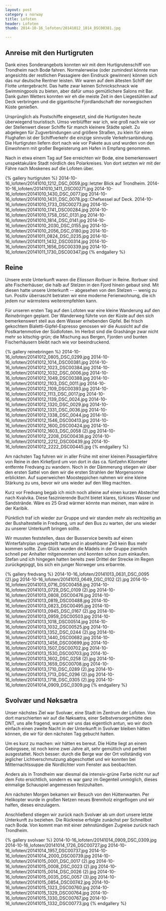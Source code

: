 ```yaml
---
layout: post
category : norway
title: Lofoten 
header: Lofoten 
thumb: 2014-10-16_lofoten/20141012_1014_DSC00381.jpg 

---
```


## Anreise mit den Hurtigruten
Dank eines Sonderangebots konnten wir mit dem Hurtigrutenschiff von Trondheim nach Bodø fahren. Normalerweise (oder zumindest könnte man angesichts der restlichen Passagiere den Eindruck gewinnen) können sich das nur deutsche Rentner leisten. Wir waren auf dem ältesten Schiff der Flotte untergebracht.<!--more--> Das hatte zwar keinen Schnickschnack wie Swimmingpools zu bieten, aber dafür umso gemütlichere Salons mit Bar. Dank guten Wetters konnten wir eh
die meiste Zeit in den Liegestühlen auf Deck verbringen und die gigantische Fjordlandschaft der norwegischen Küste genießen. 

Ursprünglich als Postschiffe eingesetzt, sind die Hurtigruten heute überwiegend touristisch. Umso verblüffter war ich, wie groß nach wie vor der Stellenwert dieser Schiffe für manch kleinere Städte spielt. Zu abgelegen für Zugverbindungen und größere Straßen, zu klein für einen Flughafen ist der Schiffverkehr die einzige sinnvolle Verkehrsanbindung. Die Hurtigruten liefern dort nach wie vor Pakete aus und wurden von den Einwohnern mit großer Begeisterung am Hafen in Empfang genommen. 

Nach in etwa einem Tag auf See erreichten wir Bodø, eine bemerkenswert unspektakuläre Stadt nördlich des Polarkreises. Von dort setzten wir mit der Fähre nach Moskenes auf die Lofoten über. 

{% gallery hurtigruten %}
2014-10-16_lofoten/20141010_1212_DSC_0059.jpg::letzter Blick auf Trondheim. 
2014-10-16_lofoten/20141010_1411_DSC00271.jpg
2014-10-16_lofoten/20141010_1430_DSC_0077.jpg
2014-10-16_lofoten/20141010_1431_DSC_0078.jpg::Chefsessel auf Deck. 
2014-10-16_lofoten/20141010_1733_DSC00273.jpg
2014-10-16_lofoten/20141010_1741_DSC00284.jpg
2014-10-16_lofoten/20141010_1758_DSC_0131.jpg
2014-10-16_lofoten/20141010_1814_DSC_0141.jpg
2014-10-16_lofoten/20141010_2030_DSC_0155.jpg
2014-10-16_lofoten/20141010_2056_DSC_0180.jpg
2014-10-16_lofoten/20141011_0824_DSC_0235.jpg
2014-10-16_lofoten/20141011_1432_DSC00314.jpg
2014-10-16_lofoten/20141011_1656_DSC00339.jpg
2014-10-16_lofoten/20141011_1730_DSC00347.jpg
{% endgallery %}

## Reine
Unsere erste Unterkunft waren die *Eliassen Rorbuer* in Reine. Rorbuer sind alte Fischerhäuser, die halb auf Stelzen in den Fjord hinein gebaut sind. Mit diesen hatte unsere Unterkunft -- abgesehen von den Stelzen -- wenig zu tun. Positiv überrascht betraten wir eine moderne Ferienwohnung, die ich jedem nur wärmstens weiterempfehlen kann. 

Für unseren ersten Tag auf den Lofoten war eine kleine Wanderung auf den *Reinebringen* geplant. Der Wanderweg führte von der Küste auf den sich bemerkenswert steil aus dem Wasser erhebenden Gipfel. Bei frisch gekochtem Bialetti-Gipfel-Espresso genossen wir die Aussicht auf die Postkartenmotive der Südlofoten. Im Herbst sind die Grashänge zwar nicht mehr so kitschig-grün; die Mischung aus Bergen, Fjorden und bunten Fischerhäusern bleibt nach wie vor beeindruckend. 

{% gallery reinebringen %}
2014-10-16_lofoten/20141012_0805_DSC_0299.jpg
2014-10-16_lofoten/20141012_1014_DSC00381.jpg
2014-10-16_lofoten/20141012_1023_DSC00384.jpg
2014-10-16_lofoten/20141012_1032_DSC_0006.jpg
2014-10-16_lofoten/20141012_1049_DSC00388.jpg
2014-10-16_lofoten/20141012_1103_DSC_0011.jpg
2014-10-16_lofoten/20141012_1109_DSC00393.jpg
2014-10-16_lofoten/20141012_1113_DSC_0017.jpg
2014-10-16_lofoten/20141012_1139_DSC_0024.jpg
2014-10-16_lofoten/20141012_1320_DSC_0029.jpg
2014-10-16_lofoten/20141012_1331_DSC_0036.jpg
2014-10-16_lofoten/20141012_1338_DSC_0044.jpg
2014-10-16_lofoten/20141012_1546_DSC00413.jpg
2014-10-16_lofoten/20141012_1600_DSC00424.jpg
2014-10-16_lofoten/20141012_1603_DSC_0058 (2).jpg
2014-10-16_lofoten/20141012_2208_DSC00438.jpg
2014-10-16_lofoten/20141012_2212_DSC00439.jpg
2014-10-16_lofoten/20141012_2222_DSC00445.jpg
{% endgallery %}

Am nächsten Tag fuhren wir in aller Frühe mit einer kleinen Passagierfähre von Reine in den Kirkefjord um von dort in das ca. fünfzehn Kilometer entfernte Fredvang zu wandern. Noch in der Dämmerung stiegen wir über den ersten Sattel von dem wir die ersten Strahlen der Morgensonne erblickten. Auf superweichen Moosteppichen nahmen wir eine kleine Stärkung zu uns, bevor wir uns wieder auf den Weg machten.  

Kurz vor Fredvang begab ich mich noch alleine auf einen kurzen Abstecher nach Kvalvika. Diese faszinierende Bucht bietet  klares, türkises Wasser und Sandstrände. Wäre es 25 Grad wärmer könnte man meinen, man wäre in der Karibik.

Pünktlich traf ich wieder zur Gruppe und wir standen mehr als rechtzeitig an der Bushaltestelle in Fredvang, um auf den Bus zu warten, der uns wieder zu unserer Unterkunft bringen sollte.

Wir mussten feststellen, dass der Busservice bereits auf einen Winterfahrplan umgestellt hatte und in absehbarer Zeit kein Bus mehr kommen sollte. Zum Glück wurden die Mädels in der Gruppe ziemlich schnell per Anhalter mitgenommen und konnten schon zum einkaufen. Stefan und ich hingegen hatten bereits zwei Drittel der Strecke im Regen zurückgejoggt, bis sich ein junger Norweger uns erbarmte.

{% gallery fredvang %}
2014-10-16_lofoten/20141013_0631_DSC_0095 (2).jpg
2014-10-16_lofoten/20141013_0649_DSC_0102 (2).jpg
2014-10-16_lofoten/20141013_0716_DSC00458.jpg
2014-10-16_lofoten/20141013_0729_DSC_0109 (2).jpg
2014-10-16_lofoten/20141013_0808_DSC00476.jpg
2014-10-16_lofoten/20141013_0819_DSC00488.jpg
2014-10-16_lofoten/20141013_0823_DSC00495.jpg
2014-10-16_lofoten/20141013_0945_DSC_0167 (2).jpg
2014-10-16_lofoten/20141013_0959_DSC00503.jpg
2014-10-16_lofoten/20141013_1018_DSC00514.jpg
2014-10-16_lofoten/20141013_1032_DSC00525.jpg
2014-10-16_lofoten/20141013_1352_DSC_0244 (2).jpg
2014-10-16_lofoten/20141013_1440_DSC00682.jpg
2014-10-16_lofoten/20141013_1456_DSC00699.jpg
2014-10-16_lofoten/20141013_1507_DSC00702.jpg
2014-10-16_lofoten/20141013_1530_DSC00703.jpg
2014-10-16_lofoten/20141013_1602_DSC_0258 (2).jpg
2014-10-16_lofoten/20141013_1659_DSC00708.jpg
2014-10-16_lofoten/20141013_1710_DSC_0289 (2).jpg
2014-10-16_lofoten/20141013_1713_DSC_0296 (2).jpg
2014-10-16_lofoten/20141013_1718_DSC_0305 (2).jpg
2014-10-16_lofoten/20141014_0909_DSC_0309.jpg
{% endgallery %}

## Svolvær und Nøksætra
Unser nächstes Ziel war Svolvær, eine Stadt im Zentrum der Lofoten. Von dort marschierten wir auf die Nøksætra, einer Selbstversorgerhütte des DNT, uns alle fragend, warum wir uns das eigentlich antun, wo wir doch einfach einen zweite Nacht in der Unterkunft in Svolvær bleiben hätten können, die wir für den nächsten Tag gebucht hatten. 

Um es kurz zu machen: wir hätten es bereut.
Die Hütte liegt an einem Gebirgssee, ist noch keine zwei Jahre alt, sehr gemütlich und perfekt ausgestattet. Noch besser: durch die Berge war der Ort vollständig von jeglicher Lichtverschmutzung abgeschottet und wir konnten bei Mitternachtssuppe die Nordlichter vom Fenster aus beobachten. 

Anders als in Trondheim war diesmal die intensiv-grüne Farbe nicht nur auf dem Foto ersichtlich, sondern es war ganz im Gegenteil unmöglich, dieses einmalige Schauspiel angemessen festzuhalten.

Am nächsten Morgen bekamen wir Besuch von den Hüttenwarten. Per Helikopter wurde in großen Netzen neues Brennholz eingeflogen und wir halfen, dieses einzulagern. 

Anschließend stiegen wir zurück nach Svolvær ab um dort unsere letzte Unterkunft zu beziehen. Die Rückreise erfolgte zunächst per Schnellbot nach Bodø. Von kommt man mit einer zehnstündigen Zugreise zurück nach Trondheim. 

{% gallery svolvaer %}
2014-10-16_lofoten/20141014_0909_DSC_0309.jpg
2014-10-16_lofoten/20141014_1726_DSC00727.jpg
2014-10-16_lofoten/20141014_1957_DSC00737.jpg
2014-10-16_lofoten/20141014_2000_DSC00739.jpg
2014-10-16_lofoten/20141015_0001_DSC_0017 (2).jpg
2014-10-16_lofoten/20141015_0008_DSC_0023 (2).jpg
2014-10-16_lofoten/20141015_0014_DSC_0026 (2).jpg
2014-10-16_lofoten/20141015_0035_DSC_0057 (3).jpg
2014-10-16_lofoten/20141015_0854_DSC00742.jpg
2014-10-16_lofoten/20141015_1323_DSC00760.jpg
2014-10-16_lofoten/20141015_1329_DSC00764.jpg
2014-10-16_lofoten/20141015_1330_DSC00767.jpg
2014-10-16_lofoten/20141015_1332_DSC00773.jpg
{% endgallery %}
